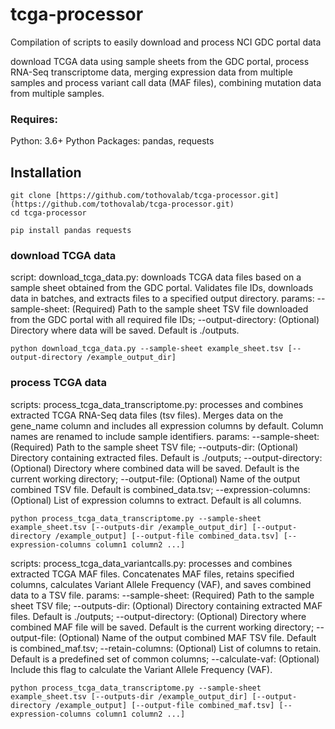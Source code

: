 # tcga-processor
Compilation of scripts to easily download and process NCI GDC portal data

download TCGA data using sample sheets from the GDC portal, process RNA-Seq transcriptome data, merging expression data from multiple samples and process variant call data (MAF files), combining mutation data from multiple samples.

### Requires:
Python: 3.6+
Python Packages: pandas, requests

## Installation

```
git clone [https://github.com/tothovalab/tcga-processor.git](https://github.com/tothovalab/tcga-processor.git)
cd tcga-processor
```
```
pip install pandas requests
```

### download TCGA data
script: download_tcga_data.py: downloads TCGA data files based on a sample sheet obtained from the GDC portal. Validates file IDs, downloads data in batches, and extracts files to a specified output directory.
params: --sample-sheet: (Required) Path to the sample sheet TSV file downloaded from the GDC portal with all required file IDs; --output-directory: (Optional) Directory where data will be saved. Default is ./outputs.

```
python download_tcga_data.py --sample-sheet example_sheet.tsv [--output-directory /example_output_dir]
```

### process TCGA data
scripts: process_tcga_data_transcriptome.py: processes and combines extracted TCGA RNA-Seq data files (tsv files). Merges data on the gene_name column and includes all expression columns by default. Column names are renamed to include sample identifiers.
params: --sample-sheet: (Required) Path to the sample sheet TSV file; --outputs-dir: (Optional) Directory containing extracted files. Default is ./outputs; --output-directory: (Optional) Directory where combined data will be saved. Default is the current working directory; --output-file: (Optional) Name of the output combined TSV file. Default is combined_data.tsv; --expression-columns: (Optional) List of expression columns to extract. Default is all columns.

```
python process_tcga_data_transcriptome.py --sample-sheet example_sheet.tsv [--outputs-dir /example_output_dir] [--output-directory /example_output] [--output-file combined_data.tsv] [--expression-columns column1 column2 ...]
```
scripts: process_tcga_data_variantcalls.py: processes and combines extracted TCGA MAF files. Concatenates MAF files, retains specified columns, calculates Variant Allele Frequency (VAF), and saves combined data to a TSV file.
params: --sample-sheet: (Required) Path to the sample sheet TSV file; --outputs-dir: (Optional) Directory containing extracted MAF files. Default is ./outputs; --output-directory: (Optional) Directory where combined MAF file will be saved. Default is the current working directory; --output-file: (Optional) Name of the output combined MAF TSV file. Default is combined_maf.tsv; --retain-columns: (Optional) List of columns to retain. Default is a predefined set of common columns; --calculate-vaf: (Optional) Include this flag to calculate the Variant Allele Frequency (VAF).

```
python process_tcga_data_transcriptome.py --sample-sheet example_sheet.tsv [--outputs-dir /example_output_dir] [--output-directory /example_output] [--output-file combined_maf.tsv] [--expression-columns column1 column2 ...]
```


